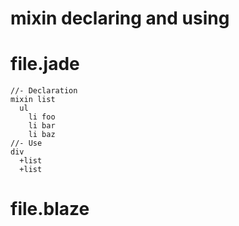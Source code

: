 # mixin declaring and using

# file.jade
```jade
//- Declaration
mixin list
  ul
    li foo
    li bar
    li baz
//- Use
div
  +list
  +list
```

# file.blaze
```javascript
```
